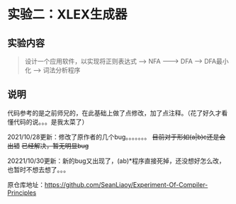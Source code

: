 #  实验二：XLEX生成器

## 实验内容

> 设计一个应用软件，以实现将正则表达式 --> NFA ---> DFA --> DFA最小化 --> 词法分析程序

## 说明

代码参考的是之前师兄的，在此基础上做了点修改，加了点注释。（花了好久才看懂代码的说。。。是我太菜了）

2021/10/28更新：修改了原作者的几个bug。。。。。。。 ~~目前对于形如(a|b)c还是会出错~~ ~~已经解决，暂无明显bug~~

20221/10/30更新：新的bug又出现了，(ab)*程序直接死掉，还没想好怎么改，也暂时不想去想了。。。

原仓库地址：https://github.com/SeanLiaoy/Experiment-Of-Compiler-Principles

